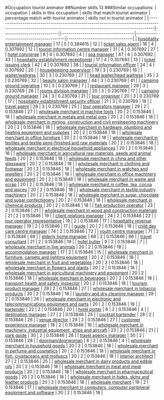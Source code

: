 #Occupation tourist animator
##Number skills 13
###Similar occupations:
| occupation                                                                                                                                                    |   skills in this occupation |   skills that match tourist animator |   percentage match with tourist animator |   skills not in tourist animator |
|:--------------------------------------------------------------------------------------------------------------------------------------------------------------|----------------------------:|-------------------------------------:|-----------------------------------------:|---------------------------------:|
| [hospitality entertainment manager](hospitality_entertainment_manager.md)                                                                                     |                          17 |                                    5 |                                 0.384615 |                               12 |
| [ticket sales agent](ticket_sales_agent.md)                                                                                                                   |                          16 |                                    4 |                                 0.307692 |                               12 |
| [tourist information centre manager](tourist_information_centre_manager.md)                                                                                   |                          31 |                                    4 |                                 0.307692 |                               27 |
| [hotel concierge](hotel_concierge.md)                                                                                                                         |                           8 |                                    4 |                                 0.307692 |                                4 |
| [spa manager](spa_manager.md)                                                                                                                                 |                          47 |                                    4 |                                 0.307692 |                               43 |
| [hospitality establishment receptionist](hospitality_establishment_receptionist.md)                                                                           |                          17 |                                    4 |                                 0.307692 |                               13 |
| [ticket issuing clerk](ticket_issuing_clerk.md)                                                                                                               |                          42 |                                    4 |                                 0.307692 |                               38 |
| [tourist information officer](tourist_information_officer.md)                                                                                                 |                          24 |                                    4 |                                 0.307692 |                               20 |
| [housekeeping supervisor](housekeeping_supervisor.md)                                                                                                         |                          19 |                                    3 |                                 0.230769 |                               16 |
| [waiter/waitress](waiter-waitress.md)                                                                                                                         |                          30 |                                    3 |                                 0.230769 |                               27 |
| [head waiter/head waitress](head_waiter-head_waitress.md)                                                                                                     |                          35 |                                    3 |                                 0.230769 |                               32 |
| [beauty salon manager](beauty_salon_manager.md)                                                                                                               |                          44 |                                    3 |                                 0.230769 |                               41 |
| [camping ground operative](camping_ground_operative.md)                                                                                                       |                          10 |                                    3 |                                 0.230769 |                                7 |
| [restaurant manager](restaurant_manager.md)                                                                                                                   |                          29 |                                    3 |                                 0.230769 |                               26 |
| [rooms division manager](rooms_division_manager.md)                                                                                                           |                          20 |                                    3 |                                 0.230769 |                               17 |
| [camping ground manager](camping_ground_manager.md)                                                                                                           |                          24 |                                    3 |                                 0.230769 |                               21 |
| [tour organiser](tour_organiser.md)                                                                                                                           |                          20 |                                    3 |                                 0.230769 |                               17 |
| [hospitality establishment security officer](hospitality_establishment_security_officer.md)                                                                   |                          21 |                                    3 |                                 0.230769 |                               18 |
| [travel agent](travel_agent.md)                                                                                                                               |                          28 |                                    3 |                                 0.230769 |                               25 |
| [tour operators manager](tour_operators_manager.md)                                                                                                           |                          29 |                                    2 |                                 0.153846 |                               27 |
| [wholesale merchant in machine tools](wholesale_merchant_in_machine_tools.md)                                                                                 |                          20 |                                    2 |                                 0.153846 |                               18 |
| [wholesale merchant in metals and metal ores](wholesale_merchant_in_metals_and_metal_ores.md)                                                                 |                          20 |                                    2 |                                 0.153846 |                               18 |
| [wholesale merchant in mining, construction and civil engineering machinery](wholesale_merchant_in_mining,_construction_and_civil_engineering_machinery.md)   |                          20 |                                    2 |                                 0.153846 |                               18 |
| [wholesale merchant in hardware, plumbing and heating equipment and supplies](wholesale_merchant_in_hardware,_plumbing_and_heating_equipment_and_supplies.md) |                          20 |                                    2 |                                 0.153846 |                               18 |
| [wholesale merchant in office furniture](wholesale_merchant_in_office_furniture.md)                                                                           |                          20 |                                    2 |                                 0.153846 |                               18 |
| [wholesale merchant in textiles and textile semi-finished and raw materials](wholesale_merchant_in_textiles_and_textile_semi-finished_and_raw_materials.md)   |                          20 |                                    2 |                                 0.153846 |                               18 |
| [wholesale merchant in electrical household appliances](wholesale_merchant_in_electrical_household_appliances.md)                                             |                          20 |                                    2 |                                 0.153846 |                               18 |
| [wholesale merchant in agricultural raw materials, seeds and animal feeds](wholesale_merchant_in_agricultural_raw_materials,_seeds_and_animal_feeds.md)       |                          20 |                                    2 |                                 0.153846 |                               18 |
| [wholesale merchant in china and other glassware](wholesale_merchant_in_china_and_other_glassware.md)                                                         |                          20 |                                    2 |                                 0.153846 |                               18 |
| [wholesale merchant in clothing and footwear](wholesale_merchant_in_clothing_and_footwear.md)                                                                 |                          20 |                                    2 |                                 0.153846 |                               18 |
| [wholesale merchant in watches and jewellery](wholesale_merchant_in_watches_and_jewellery.md)                                                                 |                          20 |                                    2 |                                 0.153846 |                               18 |
| [wholesale merchant in office machinery and equipment](wholesale_merchant_in_office_machinery_and_equipment.md)                                               |                          20 |                                    2 |                                 0.153846 |                               18 |
| [wholesale merchant in waste and scrap](wholesale_merchant_in_waste_and_scrap.md)                                                                             |                          20 |                                    2 |                                 0.153846 |                               18 |
| [wholesale merchant in coffee, tea, cocoa and spices](wholesale_merchant_in_coffee,_tea,_cocoa_and_spices.md)                                                 |                          20 |                                    2 |                                 0.153846 |                               18 |
| [wholesale merchant in textile industry machinery](wholesale_merchant_in_textile_industry_machinery.md)                                                       |                          20 |                                    2 |                                 0.153846 |                               18 |
| [wholesale merchant in sugar, chocolate and sugar confectionery](wholesale_merchant_in_sugar,_chocolate_and_sugar_confectionery.md)                           |                          20 |                                    2 |                                 0.153846 |                               18 |
| [wholesale merchant in chemical products](wholesale_merchant_in_chemical_products.md)                                                                         |                          20 |                                    2 |                                 0.153846 |                               18 |
| [fish production operator](fish_production_operator.md)                                                                                                       |                          23 |                                    2 |                                 0.153846 |                               21 |
| [wholesale merchant in wood and construction materials](wholesale_merchant_in_wood_and_construction_materials.md)                                             |                          21 |                                    2 |                                 0.153846 |                               19 |
| [client relations manager](client_relations_manager.md)                                                                                                       |                          24 |                                    2 |                                 0.153846 |                               22 |
| [tour operator representative](tour_operator_representative.md)                                                                                               |                          19 |                                    2 |                                 0.153846 |                               17 |
| [hospitality revenue manager](hospitality_revenue_manager.md)                                                                                                 |                          19 |                                    2 |                                 0.153846 |                               17 |
| [guide](guide.md)                                                                                                                                             |                          20 |                                    2 |                                 0.153846 |                               18 |
| [child day care centre manager](child_day_care_centre_manager.md)                                                                                             |                          74 |                                    2 |                                 0.153846 |                               72 |
| [youth centre manager](youth_centre_manager.md)                                                                                                               |                          71 |                                    2 |                                 0.153846 |                               69 |
| [elderly home manager](elderly_home_manager.md)                                                                                                               |                          68 |                                    2 |                                 0.153846 |                               66 |
| [travel consultant](travel_consultant.md)                                                                                                                     |                          21 |                                    2 |                                 0.153846 |                               19 |
| [hotel butler](hotel_butler.md)                                                                                                                               |                           9 |                                    2 |                                 0.153846 |                                7 |
| [wholesale merchant in live animals](wholesale_merchant_in_live_animals.md)                                                                                   |                          20 |                                    2 |                                 0.153846 |                               18 |
| [accommodation manager](accommodation_manager.md)                                                                                                             |                          17 |                                    2 |                                 0.153846 |                               15 |
| [wholesale merchant in furniture, carpets and lighting equipment](wholesale_merchant_in_furniture,_carpets_and_lighting_equipment.md)                         |                          20 |                                    2 |                                 0.153846 |                               18 |
| [wholesale merchant in fruit and vegetables](wholesale_merchant_in_fruit_and_vegetables.md)                                                                   |                          20 |                                    2 |                                 0.153846 |                               18 |
| [wholesale merchant in flowers and plants](wholesale_merchant_in_flowers_and_plants.md)                                                                       |                          20 |                                    2 |                                 0.153846 |                               18 |
| [wholesale merchant in agricultural machinery and equipment](wholesale_merchant_in_agricultural_machinery_and_equipment.md)                                   |                          20 |                                    2 |                                 0.153846 |                               18 |
| [wholesale merchant in beverages](wholesale_merchant_in_beverages.md)                                                                                         |                          20 |                                    2 |                                 0.153846 |                               18 |
| [transport health and safety inspector](transport_health_and_safety_inspector.md)                                                                             |                          20 |                                    2 |                                 0.153846 |                               18 |
| [tourism product manager](tourism_product_manager.md)                                                                                                         |                          29 |                                    2 |                                 0.153846 |                               27 |
| [wholesale merchant in tobacco products](wholesale_merchant_in_tobacco_products.md)                                                                           |                          20 |                                    2 |                                 0.153846 |                               18 |
| [laundry and dry cleaning manager](laundry_and_dry_cleaning_manager.md)                                                                                       |                          28 |                                    2 |                                 0.153846 |                               26 |
| [wholesale merchant in electronic and telecommunications equipment and parts](wholesale_merchant_in_electronic_and_telecommunications_equipment_and_parts.md) |                          20 |                                    2 |                                 0.153846 |                               18 |
| [bartender](bartender.md)                                                                                                                                     |                          22 |                                    2 |                                 0.153846 |                               20 |
| [hotel porter](hotel_porter.md)                                                                                                                               |                           6 |                                    2 |                                 0.153846 |                                4 |
| [destination manager](destination_manager.md)                                                                                                                 |                          27 |                                    2 |                                 0.153846 |                               25 |
| [cocktail bartender](cocktail_bartender.md)                                                                                                                   |                          28 |                                    2 |                                 0.153846 |                               26 |
| [venue director](venue_director.md)                                                                                                                           |                          29 |                                    2 |                                 0.153846 |                               27 |
| [customer experience manager](customer_experience_manager.md)                                                                                                 |                          18 |                                    2 |                                 0.153846 |                               16 |
| [wholesale merchant in machinery, industrial equipment, ships and aircraft](wholesale_merchant_in_machinery,_industrial_equipment,_ships_and_aircraft.md)     |                          23 |                                    2 |                                 0.153846 |                               21 |
| [park guide](park_guide.md)                                                                                                                                   |                          30 |                                    2 |                                 0.153846 |                               28 |
| [travel agency manager](travel_agency_manager.md)                                                                                                             |                          30 |                                    2 |                                 0.153846 |                               28 |
| [doorman/doorwoman](doorman-doorwoman.md)                                                                                                                     |                           6 |                                    2 |                                 0.153846 |                                4 |
| [wholesale merchant in household goods](wholesale_merchant_in_household_goods.md)                                                                             |                          20 |                                    2 |                                 0.153846 |                               18 |
| [wholesale merchant in perfume and cosmetics](wholesale_merchant_in_perfume_and_cosmetics.md)                                                                 |                          20 |                                    2 |                                 0.153846 |                               18 |
| [wholesale merchant in fish, crustaceans and molluscs](wholesale_merchant_in_fish,_crustaceans_and_molluscs.md)                                               |                          20 |                                    2 |                                 0.153846 |                               18 |
| [interior architect](interior_architect.md)                                                                                                                   |                          27 |                                    2 |                                 0.153846 |                               25 |
| [wholesale merchant in dairy products and edible oils](wholesale_merchant_in_dairy_products_and_edible_oils.md)                                               |                          20 |                                    2 |                                 0.153846 |                               18 |
| [wholesale merchant in meat and meat products](wholesale_merchant_in_meat_and_meat_products.md)                                                               |                          20 |                                    2 |                                 0.153846 |                               18 |
| [wholesale merchant in pharmaceutical goods](wholesale_merchant_in_pharmaceutical_goods.md)                                                                   |                          20 |                                    2 |                                 0.153846 |                               18 |
| [wholesale merchant in hides, skins and leather products](wholesale_merchant_in_hides,_skins_and_leather_products.md)                                         |                          20 |                                    2 |                                 0.153846 |                               18 |
| [wholesale merchant](wholesale_merchant.md)                                                                                                                   |                          19 |                                    2 |                                 0.153846 |                               17 |
| [wholesale merchant in computers, computer peripheral equipment and software](wholesale_merchant_in_computers,_computer_peripheral_equipment_and_software.md) |                          20 |                                    2 |                                 0.153846 |                               18 |
